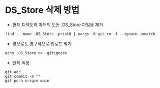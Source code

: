 # DS_Store 삭제 방법

- 현재 디렉토리 아래의 모든 .DS_Store 파일을 제거

```
find . -name .DS_Store -print0 | xargs -0 git rm -f --ignore-unmatch
```


- 앞으로도 영구적으로 업로드 막기

```
echo .DS_Store >> .gitignore
```

- 전체 적용
```
git add .
git commit -m ""
git push origin main
```

